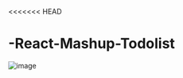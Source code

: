 <<<<<<< HEAD
# -React-Mashup-Todolist

![image](https://user-images.githubusercontent.com/74912130/124869208-da77c600-dffb-11eb-9776-6a1fb613db58.png)

